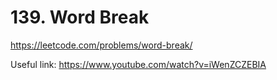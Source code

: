 # 139. Word Break

https://leetcode.com/problems/word-break/

Useful link: https://www.youtube.com/watch?v=iWenZCZEBIA